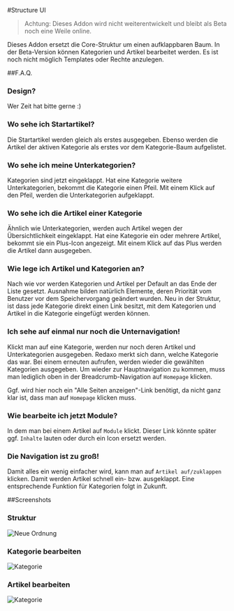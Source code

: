 #Structure UI

> Achtung: Dieses Addon wird nicht weiterentwickelt und bleibt als Beta noch eine Weile online.

Dieses Addon ersetzt die Core-Struktur um einen aufklappbaren Baum. In der Beta-Version können Kategorien und Artikel bearbeitet werden. Es ist noch nicht möglich Templates oder Rechte anzulegen.


##F.A.Q.

### Design?

Wer Zeit hat bitte gerne :)

### Wo sehe ich Startartikel?

Die Startartikel werden gleich als erstes ausgegeben. Ebenso werden die Artikel der aktiven Kategorie als erstes vor dem Kategorie-Baum aufgelistet.

### Wo sehe ich meine Unterkategorien?

Kategorien sind jetzt eingeklappt. Hat eine Kategorie weitere Unterkategorien, bekommt die Kategorie einen Pfeil. Mit einem Klick auf den Pfeil, werden die Unterkategorien aufgeklappt.

### Wo sehe ich die Artikel einer Kategorie

Ähnlich wie Unterkategorien, werden auch Artikel wegen der Übersichtlichkeit eingeklappt. Hat eine Kategorie ein oder mehrere Artikel, bekommt sie ein Plus-Icon angezeigt. Mit einem Klick auf das Plus werden die Artikel dann ausgegeben.

### Wie lege ich Artikel und Kategorien an?

Nach wie vor werden Kategorien und Artikel per Default an das Ende der Liste gesetzt. Ausnahme bilden natürlich Elemente, deren Priorität vom Benutzer vor dem Speichervorgang geändert wurden. Neu in der Struktur, ist dass jede Kategorie direkt einen Link besitzt, mit dem Kategorien und Artikel in die Kategorie eingefügt werden können.

### Ich sehe auf einmal nur noch die Unternavigation!

Klickt man auf eine Kategorie, werden nur noch deren Artikel und Unterkategorien ausgegeben. Redaxo merkt sich dann, welche Kategorie das war. Bei einem erneuten aufrufen, werden wieder die gewählten Kategorien ausgegeben. Um wieder zur Hauptnavigation zu kommen, muss man lediglich oben in der Breadcrumb-Navigation auf `Homepage` klicken.

Ggf. wird hier noch ein "Alle Seiten anzeigen"-Link benötigt, da nicht ganz klar ist, dass man auf `Homepage` klicken muss.

### Wie bearbeite ich jetzt Module?

In dem man bei einem Artikel auf `Module` klickt. Dieser Link könnte später ggf. `Inhalte` lauten oder durch ein Icon ersetzt werden.

### Die Navigation ist zu groß!

Damit alles ein wenig einfacher wird, kann man auf `Artikel auf/zuklappen` klicken. Damit werden Artikel schnell ein- bzw. ausgeklappt. Eine entsprechende Funktion für Kategorien folgt in Zukunft.

##Screenshots

### Struktur

![Neue Ordnung](/../assets/new_structure.png?raw=true)

### Kategorie bearbeiten

![Kategorie](/../assets/edit_category.png?raw=true)

### Artikel bearbeiten

![Kategorie](/../assets/edit_article.png?raw=true)
